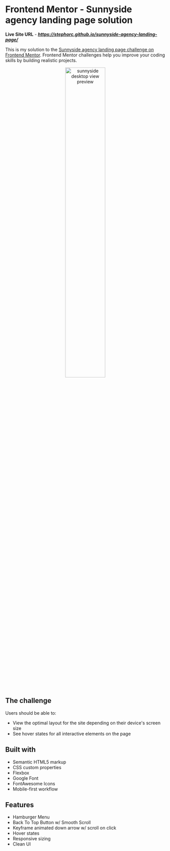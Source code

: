 # Frontend Mentor - Sunnyside agency landing page solution

**Live Site URL** - ***https://stephorc.github.io/sunnyside-agency-landing-page/***

This is my solution to the [Sunnyside agency landing page challenge on Frontend Mentor](https://www.frontendmentor.io/challenges/sunnyside-agency-landing-page-7yVs3B6ef). Frontend Mentor challenges help you improve your coding skills by building realistic projects.

<p align="center">
  <img
    src="design/sunnyside-agency-landing-page.png"
    alt="sunnyside desktop view preview"
    width="50%"
  />
</p>

## The challenge

Users should be able to:

- View the optimal layout for the site depending on their device's screen size
- See hover states for all interactive elements on the page

## Built with

- Semantic HTML5 markup
- CSS custom properties
- Flexbox
- Google Font
- FontAwesome Icons
- Mobile-first workflow

## Features

- Hamburger Menu
- Back To Top Button w/ Smooth Scroll
- Keyframe animated down arrow w/ scroll on click
- Hover states
- Responsive sizing
- Clean UI
